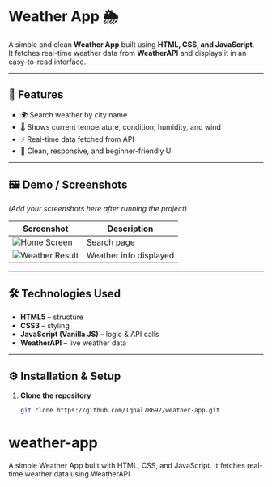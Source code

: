 # Weather App 🌦️

A simple and clean **Weather App** built using **HTML, CSS, and JavaScript**.  
It fetches real-time weather data from **WeatherAPI** and displays it in an easy-to-read interface.

---

## 📌 Features

- 🌍 Search weather by city name  
- 🌡️ Shows current temperature, condition, humidity, and wind  
- ⚡ Real-time data fetched from API  
- 🎨 Clean, responsive, and beginner-friendly UI  

---

## 🖼️ Demo / Screenshots

*(Add your screenshots here after running the project)*

| Screenshot | Description |
|------------|-------------|
| ![Home Screen](assets/[screenshot1.png](https://github.com/Iqbal78692/weather-app/blob/main/Screenshot%202025-09-14%20165005.png?raw=true)) | Search page |
| ![Weather Result]([assets/screenshot2.png](https://github.com/Iqbal78692/weather-app/blob/main/Screenshot%202025-09-14%20165005.png?raw=true)) | Weather info displayed |

---

## 🛠️ Technologies Used

- **HTML5** – structure  
- **CSS3** – styling  
- **JavaScript (Vanilla JS)** – logic & API calls  
- **WeatherAPI** – live weather data  

---

## ⚙️ Installation & Setup

1. **Clone the repository**
   ```bash
   git clone https://github.com/Iqbal78692/weather-app.git

# weather-app
A simple Weather App built with HTML, CSS, and JavaScript.  It fetches real-time weather data using WeatherAPI.

